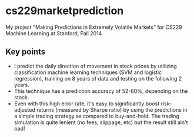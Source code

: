 # cs229marketprediction
My project "Making Predictions in Extremely Volatile Markets" for CS229 Machine Learning at Stanford, Fall 2014.

## Key points
- I predict the daily direction of movement in stock prices by utilizing classification machine learning techniques (SVM and logistic regression), training on 8 years of data and testing on the following 2 years. 
- This technique has a prediction accuracy of 52-60%, depending on the stock.
- Even with this high error rate, it's easy to significantly boost risk-adjusted returns (measured by Sharpe ratio) by using the predictions in a simple trading strategy as compared to buy-and-hold. The trading simulation is quite lenient (no fees, slippage, etc) but the result still ain't bad!
